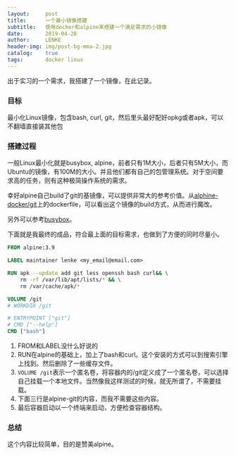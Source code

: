```yaml
---
layout:     post
title:      一个最小镜像搭建
subtitle:   使用docker和alpine来搭建一个满足需求的小镜像
date:       2019-04-28
author:     LENKE
header-img: img/post-bg-mma-2.jpg
catalog:    true
tags:       docker linux
---
```


出于实习的一个需求，我搭建了一个镜像，在此记录。

### 目标

最小化Linux镜像，包含bash, curl, git，然后里头最好配好opkg或者apk，可以不翻墙直接装其他包

### 搭建过程

一般Linux最小化就是busybox, alpine，前者只有1M大小，后者只有5M大小，而Ubuntu的镜像，有100M的大小。并且他们都有自己的包管理系统。对于空间要求高的任务，则有这种极简操作系统的需求。

幸好alpine自己build了git的基镜像，可以提供非常大的参考价值。从[alphine-docker/git](<https://github.com/alpine-docker/git/blob/master/Dockerfile>)上的dockerfile，可以看出这个镜像的build方式，从而进行魔改。

另外可以参考[busybox](<https://github.com/progrium/busybox>)。

下面就是我最终的成品，符合最上面的目标需求，也做到了方便的同时尽量小。
```dockerfile
FROM alpine:3.9

LABEL maintainer lenke <my_email@email.com>

RUN apk --update add git less openssh bash curl&& \
    rm -rf /var/lib/apt/lists/* && \
    rm /var/cache/apk/*

VOLUME /git
# WORKDIR /git

# ENTRYPOINT ["git"]
# CMD ["--help"]
CMD ["bash"]
```
1. FROM和LABEL没什么好说的
2. RUN在alpine的基础上，加上了bash和curl。这个安装的方式可以到搜索引擎上找到。然后删除了一些缓存文件。
3. `VOLUME /git`表示一个匿名卷，将容器内的/git定义成了一个匿名卷，可以选择自己挂载一个本地文件。当然像我这样测试的时候，就无所谓了，不需要挂载。
4. 下面三行是alpine-git的内容，而我不需要这些内容。
5. 最后容器启动以一个终端来启动，方便检查容器结构。

### 总结

这个内容比较简单，目的是赞美alpine。